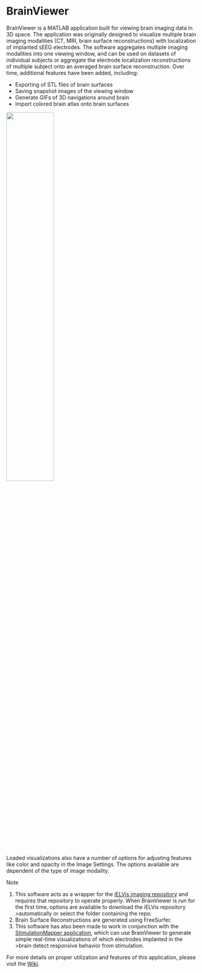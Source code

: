 # BrainViewer
BrainViewer is a MATLAB application built for viewing brain imaging data in 3D space. The application was originally designed to visualize multiple brain imaging modalities (CT, MRI, brain surface reconstructions) with localization of implanted sEEG electrodes. The software aggregates multiple imaging modalities into one viewing window, and can be used on datasets of individual subjects or aggregate the electrode localization reconstructions of multiple subject onto an averaged brain surface reconstruction. Over time, additional features have been added, including:
* Exporting of STL files of brain surfaces
* Saving snapshot images of the viewing window
* Generate GIFs of 3D navigations around brain
* Import colored brain atlas onto brain surfaces

<img src="https://github.com/adkinson/BrainViewer/tree/main/docs/rotateBrain.gif" width="50%">

Loaded visualizations also have a number of options for adjusting features like color and opacity in the Image Settings. The options available are dependent of the type of image modality.

>[!Note]
>1. This software acts as a wrapper for the [iELVis imaging repository](https://github.com/iELVis/iELVis) and requires that repository to operate properly. When BrainViewer is run for the first time, options are available to download the iELVis repository >automatically or select the folder containing the repo.
>2. Brain Surface Reconstructions are generated using FreeSurfer.
>3. This software has also been made to work in conjunction with the [StimulationMapper application](https://github.com/adkinson/StimulationMapper), which can use BrainViewer to generate simple real-time visualizations of which electrodes implanted in the >brain detect responsive behavior from stimulation.

For more details on proper utilization and features of this application, please visit the [Wiki](https://github.com/adkinson/BrainViewer/wiki).
